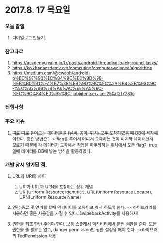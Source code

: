 # 2017.8. 17 목요일

### 오늘 할일

1. 다이얼로그 만들기.

### 참고자료

1. https://academy.realm.io/kr/posts/android-threading-background-tasks/
2. https://ko.khanacademy.org/computing/computer-science/algorithms
3. https://medium.com/@cwdoh/android-o%EC%97%90%EC%84%9C%EC%9D%98-%EB%B0%B1%EA%B7%B8%EB%9D%BC%EC%9A%B4%EB%93%9C-%EC%B2%98%EB%A6%AC%EB%A5%BC-%EC%9C%84%ED%95%9C-jobintentservice-250af2f7783c

### 진행사항


### 주요 이슈

1. ~~따로 따로 들어오는 데이터들을 (날씨, 음악, 위치) 모두 도착하였을 때 DB에 저장해야한다. 좋은 방법은?~~ -> flag를 두어서 어디서 도착하는 것이 마지막 데이터인지 모르기 때문에 각 데이터가 도착해서 작업을 마무리하는 위치에서 모든 flag가 true일때 데이터를 DB에 넣는 방식을 활용하였다.  
		
### 개발 당시 알게된 점.

1. URL과 URI의 차이
	1. URI가 URL과 URN을 포함하는 상위 개념
	2. URI(Uniform Resource Identifier), URL(Uniform Resource Locator), URN(Uniform Resource Name)

2. 알람 종료 및 연기를 할때 액티비티를 스와이프 해서 하도록 한다. -> 라이브러리를 사용하면 좋은 사용감을 가질 수 있다. SwipebackActivity를 사용하자!

3. 권한을 최초 한번 주어야 한다. 보통 스플래시 액티비티에서 한번 권한을 준다. 모든 권한을 줄 필요는 없고, danger permission만 권한 설정을 해야 한다. ->라이브러리 TedPermission 사용